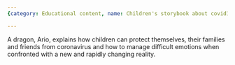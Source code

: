 ```yaml
---
{category: Educational content, name: Children's storybook about covid19, target: 'https://interagencystandingcommittee.org/system/files/2020-04/My%20Hero%20is%20You%2C%20Storybook%20for%20Children%20on%20COVID-19.pdf'}

---
```


A dragon, Ario, explains how children can protect themselves, their families and friends from coronavirus and how to manage difficult emotions when confronted with a new and rapidly changing reality.